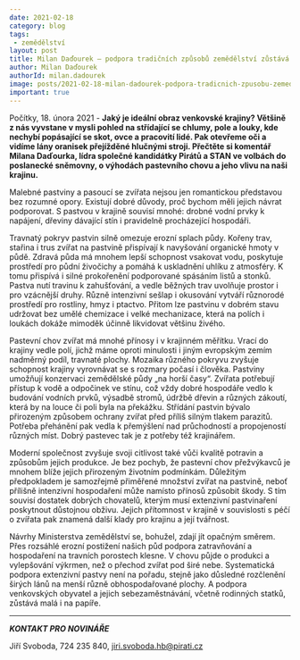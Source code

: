 ```yaml
---
date: 2021-02-18
category: blog
tags:
 - zemědělství
layout: post
title: Milan Daďourek – podpora tradičních způsobů zemědělství zůstává jen na papíře
author: Milan Daďourek
authorId: milan.dadourek
image: posts/2021-02-18-milan-dadourek-podpora-tradicnich-zpusobu-zemedelstvi.jpg
important: true
---
```


Počítky, 18. února 2021 - **Jaký je ideální obraz venkovské krajiny? Většině z nás vyvstane v mysli pohled na střídající se chlumy, pole a louky, kde nechybí popásající se skot, ovce a pracovití lidé. Pak otevřeme oči a vidíme lány oranisek přejížděné hlučnými stroji. Přečtěte si komentář Milana Daďourka, lídra společné kandidátky Pirátů a STAN ve volbách do poslanecké sněmovny, o výhodách pastevního chovu a jeho vlivu na naši krajinu.**

Malebné pastviny a pasoucí se zvířata nejsou jen romantickou představou bez rozumné opory. Existují dobré důvody, proč bychom měli jejich návrat podporovat. S pastvou v krajině souvisí mnohé: drobné vodní prvky k napájení, dřeviny dávající stín i pravidelně procházející hospodáři.

Travnatý pokryv pastvin silně omezuje erozní splach půdy. Kořeny trav, stařina i trus zvířat na pastvině přispívají k navyšování organické hmoty v půdě. Zdravá půda má mnohem lepší schopnost vsakovat vodu, poskytuje prostředí pro půdní živočichy a pomáhá k uskladnění uhlíku z atmosféry. K tomu přispívá i silné prokořenění podporované spásáním listů a stonků. Pastva nutí travinu k zahušťování, a vedle běžných trav uvolňuje prostor i pro vzácnější druhy. Různě intenzivní sešlap i okusování vytváří různorodé prostředí pro rostliny, hmyz i ptactvo. Přitom lze pastvinu v dobrém stavu udržovat bez umělé chemizace i velké mechanizace, která na polích i loukách dokáže mimoděk účinně likvidovat většinu živého.

Pastevní chov zvířat má mnohé přínosy i v krajinném měřítku. Vrací do krajiny vedle polí, jichž máme oproti minulosti i jiným evropským zemím nadměrný podíl, travnaté plochy. Mozaika různého pokryvu zvyšuje schopnost krajiny vyrovnávat se s rozmary počasí i člověka. Pastviny umožňují konzervaci zemědělské půdy „na horší časy“. Zvířata potřebují přístup k vodě a odpočinek ve stínu, což vždy dobré hospodáře vedlo k budování vodních prvků, výsadbě stromů, údržbě dřevin a různých zákoutí, která by na louce či poli byla na překážku. Střídání pastvin bývalo přirozeným způsobem ochrany zvířat před příliš silným tlakem parazitů. Potřeba přehánění pak vedla k přemýšlení nad průchodností a propojeností různých míst. Dobrý pastevec tak je z potřeby též krajinářem.

Moderní společnost zvyšuje svoji citlivost také vůči kvalitě potravin a způsobům jejich produkce. Je bez pochyb, že pastevní chov přežvýkavců je mnohem blíže jejich přirozeným životním podmínkám. Důležitým předpokladem je samozřejmě přiměřené množství zvířat na pastvině, neboť přílišně intenzivní hospodaření může namísto přínosů způsobit škody. S tím souvisí dostatek dobrých chovatelů, kterým musí extenzivní pastvinaření poskytnout důstojnou obživu. Jejich přítomnost v krajině v souvislosti s péčí o zvířata pak znamená další klady pro krajinu a její tvářnost.

Návrhy Ministerstva zemědělství se, bohužel, zdají jít opačným směrem. Přes rozsáhlé erozní postižení našich půd podpora zatravňování a hospodaření na travních porostech klesne. V chovu půjde o produkci a vylepšování výkrmen, než o přechod zvířat pod širé nebe. Systematická podpora extenzivní pastvy není na pořadu, stejně jako důsledné rozčlenění širých lánů na menší různě obhospodařované plochy. A podpora venkovských obyvatel a jejich sebezaměstnávání, včetně rodinných statků, zůstává malá i na papíře.


---

***KONTAKT PRO NOVINÁŘE*** 

Jiří Svoboda, 724 235 840, <jiri.svoboda.hb@pirati.cz>
